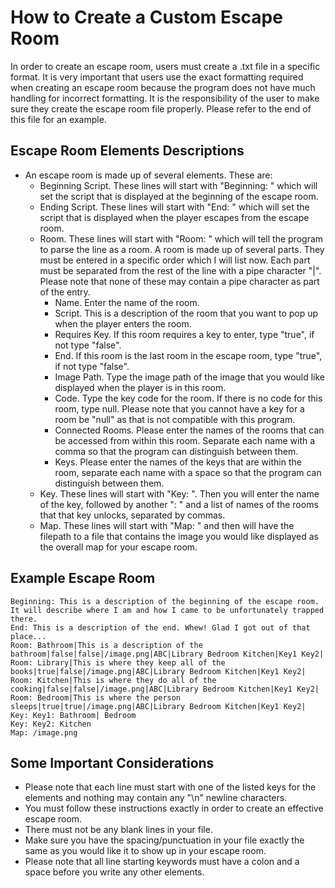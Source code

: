 # How to Create a Custom Escape Room
In order to create an escape room, users must create a .txt file in a specific format. It is very important that users use the exact formatting required when creating an escape room because the program does not have much handling for incorrect formatting. It is the responsibility of the user to make sure they create the escape room file properly. Please refer to the end of this file for an example. 
## Escape Room Elements Descriptions
* An escape room is made up of several elements. These are:
    * Beginning Script. These lines will start with "Beginning: " which will set the script that is displayed at the beginning of the escape room. 
    * Ending Script. These lines will start with "End: " which will set the script that is displayed when the player escapes from the escape room. 
    * Room. These lines will start with "Room: " which will tell the program to parse the line as a room. A room is made up of several parts. They must be entered in a specific order which I will list now. Each part must be separated from the rest of the line with a pipe character "|". Please note that none of these may contain a pipe character as part of the entry.
        * Name. Enter the name of the room. 
        * Script. This is a description of the room that you want to pop up when the player enters the room. 
        * Requires Key. If this room requires a key to enter, type "true", if not type "false".
        * End. If this room is the last room in the escape room, type "true", if not type "false".
        * Image Path. Type the image path of the image that you would like displayed when the player is in this room. 
        * Code. Type the key code for the room. If there is no code for this room, type null. Please note that you cannot have a key for a room be "null" as that is not compatible with this program. 
        * Connected Rooms. Please enter the names of the rooms that can be accessed from within this room. Separate each name with a comma so that the program can distinguish between them. 
        * Keys. Please enter the names of the keys that are within the room, separate each name with a space so that the program can distinguish between them. 
    * Key. These lines will start with "Key: ". Then you will enter the name of the key, followed by another ": " and a list of names of the rooms that that key unlocks, separated by commas.
    * Map. These lines will start with "Map: " and then will have the filepath to a file that contains the image you would like displayed as the overall map for your escape room. 


## Example Escape Room
```
Beginning: This is a description of the beginning of the escape room. It will describe where I am and how I came to be unfortunately trapped there.
End: This is a description of the end. Whew! Glad I got out of that place...
Room: Bathroom|This is a description of the bathroom|false|false|/image.png|ABC|Library Bedroom Kitchen|Key1 Key2|
Room: Library|This is where they keep all of the books|true|false|/image.png|ABC|Library Bedroom Kitchen|Key1 Key2|
Room: Kitchen|This is where they do all of the cooking|false|false|/image.png|ABC|Library Bedroom Kitchen|Key1 Key2|
Room: Bedroom|This is where the person sleeps|true|true|/image.png|ABC|Library Bedroom Kitchen|Key1 Key2|
Key: Key1: Bathroom| Bedroom
Key: Key2: Kitchen
Map: /image.png
```

## Some Important Considerations
* Please note that each line must start with one of the listed keys for the elements and nothing may contain any "\n" newline characters.
* You must follow these instructions exactly in order to create an effective escape room.
* There must not be any blank lines in your file. 
* Make sure you have the spacing/punctuation in your file exactly the same as you would like it to show up in your escape room. 
* Please note that all line starting keywords must have a colon and a space before you write any other elements. 